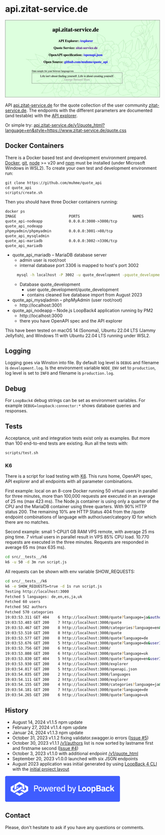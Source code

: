 # api.zitat-service.de

![API screen shot](images/quote_api_preview.png)

API [api.zitat-service.de](https://api.zitat-service.de) for the quote collection of the user community [zitat-service.de](https://www.zitat-service.de). The endpoints with the different parameters are documented (and testable) with the [API explorer](https://api.zitat-service.de/v1/explorer/).

Or simple try: <a href="https://api.zitat-service.de/v1/quote_html?language=en&style=https://www.zitat-service.de/quote.css">api.zitat-service.de/v1/quote_html?language=en&style=https://www.zitat-service.de/quote.css</a>

## Docker Containers

There is a Docker based test and development environment prepared. [Docker](https://www.docker.com/), [git](https://git-scm.com/), [node](https://nodejs.org/) >= v20 and [npm](https://www.npmjs.com/) must be installed (under Microsoft Windows in WSL2). To create your own test and development environment run:

```
git clone https://github.com/muhme/quote_api
cd quote_api
scripts/create.sh
```

Then you should have three Docker containers running:

```
docker ps
IMAGE                        PORTS                        NAMES
quote_api-nodeapp            0.0.0.0:3000->3000/tcp       quote_api_nodeapp
phpmyadmin/phpmyadmin        0.0.0.0:3001->80/tcp         quote_api_mysqladmin
quote_api-mariadb            0.0.0.0:3002->3306/tcp       quote_api_mariadb
```

- quote_api_mariadb – MariaDB database server
  - admin user is root/root
  - internal database port 3306 is mapped to host's port 3002
  ```sh
    mysql -h localhost -P 3002 -u quote_development -pquote_development
  ```
  - Database quote_development
    - user quote_development/quote_development
    - contains cleaned live database import from August 2023
- quote_api_mysqladmin – phpMyAdmin (user root/root)
  - http://localhost:3001
- quote_api_nodeapp – Node.js LoopBack4 application running by PM2
  - http://localhost:3000
  - there you have OpenAPI spec and the API explorer

This have been tested on macOS 14 (Sonoma), Ubuntu 22.04 LTS (Jammy Jellyfish), and Windows 11 with Ubuntu 22.04 LTS running under WSL2.

## Logging

Logging goes via Winston into file. By default log level is `DEBUG` and filename is `development.log`. Is the environment variable `NODE_ENV` set to `production`, log level is set to `INFO` and filename is `production.log`.

## Debug

For `LoopBack4` debug strings can be set as environment variables. For example `DEBUG=loopback:connector:*` shows database queries and responses.

## Tests

Acceptance, unit and integration tests exist only as examples. But more than 100 end-to-end tests are existing. Run all the tests with:

```sh
scripts/test.sh
```

### K6

There is a script for load testing with [K6](https://k6.io/). This runs home, OpenAPI spec, API explorer and all endpoints with all parameter combinations.

First example: local on an 8-core Docker running 50 virtual users in parallel for three minutes, more than 100,000 requests are executed in an average of 25 ms (max 423 ms). The Node.js container is using only a quarter of the CPU and the MariaDB container using three quarters. With 90% HTTP status 200. The remaining 10% are HTTP Status 404 from the /quote endpoint combinations of language with author/user/category ID for which there are no matches.

Second example: small 1-CPU/1 GB RAM VPS remote, with average 25 ms ping time. 7 virtual users in parallel result in VPS 85% CPU load. 10.770 requests are executed in the three minutes. Requests are responded in average 65 ms (max 635 ms).

```sh
cd src/__tests__/k6
k6 -u 50 -d 3m run script.js
```

All requests can be shown with env variable SHOW_REQUESTS:

```sh
cd src/__tests__/k6
k6 -e SHOW_REQUESTS=true -d 1s run script.js
Testing http://localhost:3000
Fetched 5 languages: de,en,es,ja,uk
Fetched 60 users
Fetched 562 authors
Fetched 570 categories
19:03:53.311 GET 404    6 http://localhost:3000/quote?language=ja&authorId=599
19:03:53.403 GET 200    7 http://localhost:3000/quote
19:03:53.467 GET 200    8 http://localhost:3000/categories?language=en&starting=Ang
19:03:53.510 GET 200    8 http://localhost:3000/quote
19:03:53.577 GET 200    8 http://localhost:3000/quote?language=de
19:03:53.676 GET 200    5 http://localhost:3000/quote?language=de&userId=27
19:03:53.756 GET 200    6 http://localhost:3000/
19:03:53.808 GET 200    6 http://localhost:3000/quote?language=uk
19:03:53.830 GET 404    5 http://localhost:3000/quote?language=en&userId=21
19:03:53.930 GET 200    4 http://localhost:3000/explorer
19:03:54.017 GET 200    5 http://localhost:3000/openapi.json
19:03:54.035 GET 200    2 http://localhost:3000/languages
19:03:54.111 GET 200    2 http://localhost:3000/explorer
19:03:54.155 GET 200    4 http://localhost:3000/categories?language=ja&starting=%E8%A8%BC%E5%88%B8%E5%8F%96%E5%BC%95
19:03:54.181 GET 200    7 http://localhost:3000/quote?language=de
19:03:54.265 GET 200    6 http://localhost:3000/quote?language=uk
```

## History

- August 14, 2024 v1.1.5 npm update
- February 27, 2024 v1.1.4 npm update
- Januar 24, 2024 v1.1.3 npm update
- October 31, 2023 v1.1.2 fixing validator.swagger.io errors ([Issue #5](../../issues/5))
- October 30, 2023 v1.1.1 [/v1/authors](https://api.zitat-service.de/v1/authors) list is now sorted by lastname first and firstname second ([Issue #4](../../issues/4))
- October 3, 2023 v1.1.0 with additional endpoint [/v1/quote_html](https://api.zitat-service.de/v1/quote_html)
- September 20, 2023 v1.0.0 launched with six JSON endpoints
- August 2023 application was initial generated by using [LoopBack 4 CLI](https://loopback.io/doc/en/lb4/Command-line-interface.html) with the
  [initial project layout](https://loopback.io/doc/en/lb4/Loopback-application-layout.html)

[![LoopBack](<https://github.com/loopbackio/loopback-next/raw/master/docs/site/imgs/branding/Powered-by-LoopBack-Badge-(blue)-@2x.png>)](http://loopback.io/)

## Contact

Please, don't hesitate to ask if you have any questions or comments.
